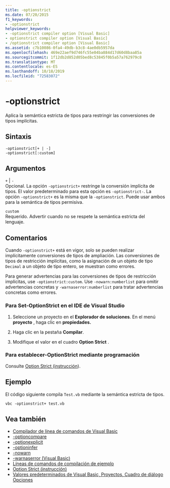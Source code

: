 ```yaml
---
title: -optionstrict
ms.date: 07/20/2015
f1_keywords:
- -optionstrict
helpviewer_keywords:
- -optionstrict compiler option [Visual Basic]
- optionstrict compiler option [Visual Basic]
- /optionstrict compiler option [Visual Basic]
ms.assetid: c7b10086-0fa4-49db-b3c8-4ae0db5957da
ms.openlocfilehash: 469e22aef9d746fc55e04ba884d17d60d8baa85a
ms.sourcegitcommit: 1f12db2d852d05bed8c53845f0b5a57a762979c8
ms.translationtype: MT
ms.contentlocale: es-ES
ms.lasthandoff: 10/18/2019
ms.locfileid: "72583072"
---
```

# <a name="-optionstrict"></a>-optionstrict

Aplica la semántica estricta de tipos para restringir las conversiones de tipos implícitas.

## <a name="syntax"></a>Sintaxis

```console
-optionstrict[+ | -]
-optionstrict[:custom]
```

## <a name="arguments"></a>Argumentos

`+` &#124; `-`  
Opcional. La opción `-optionstrict+` restringe la conversión implícita de tipos. El valor predeterminado para esta opción es `-optionstrict-`. La opción `-optionstrict+` es la misma que la `-optionstrict`. Puede usar ambos para la semántica de tipos permisiva.

`custom`  
Requerido. Advertir cuando no se respete la semántica estricta del lenguaje.

## <a name="remarks"></a>Comentarios

Cuando `-optionstrict+` está en vigor, solo se pueden realizar implícitamente conversiones de tipos de ampliación. Las conversiones de tipos de restricción implícitas, como la asignación de un objeto de tipo `Decimal` a un objeto de tipo entero, se muestran como errores.

Para generar advertencias para las conversiones de tipos de restricción implícitas, use `-optionstrict:custom`. Use `-nowarn:numberlist` para omitir advertencias concretas y `-warnaserror:numberlist` para tratar advertencias concretas como errores.

### <a name="to-set--optionstrict-in-the-visual-studio-ide"></a>Para Set-OptionStrict en el IDE de Visual Studio

1. Seleccione un proyecto en el **Explorador de soluciones**. En el menú **proyecto** , haga clic en **propiedades.**

2. Haga clic en la pestaña **Compilar**.

3. Modifique el valor en el cuadro **Option Strict** .

### <a name="to-set--optionstrict-programmatically"></a>Para establecer-OptionStrict mediante programación

Consulte [Option Strict (instrucción](../../../visual-basic/language-reference/statements/option-strict-statement.md)).

## <a name="example"></a>Ejemplo

El código siguiente compila `Test.vb` mediante la semántica estricta de tipos.

```console
vbc -optionstrict+ test.vb
```

## <a name="see-also"></a>Vea también

- [Compilador de línea de comandos de Visual Basic](../../../visual-basic/reference/command-line-compiler/index.md)
- [-optioncompare](../../../visual-basic/reference/command-line-compiler/optioncompare.md)
- [-optionexplicit](../../../visual-basic/reference/command-line-compiler/optionexplicit.md)
- [-optioninfer](../../../visual-basic/reference/command-line-compiler/optioninfer.md)
- [-nowarn](../../../visual-basic/reference/command-line-compiler/nowarn.md)
- [-warnaserror (Visual Basic)](../../../visual-basic/reference/command-line-compiler/warnaserror.md)
- [Líneas de comandos de compilación de ejemplo](../../../visual-basic/reference/command-line-compiler/sample-compilation-command-lines.md)
- [Option Strict (instrucción)](../../../visual-basic/language-reference/statements/option-strict-statement.md)
- [Valores predeterminados de Visual Basic, Proyectos, Cuadro de diálogo Opciones](/visualstudio/ide/reference/visual-basic-defaults-projects-options-dialog-box)
